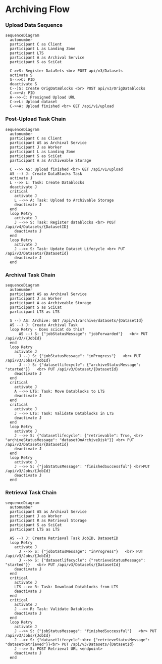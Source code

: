 # Archiving Flow

### Upload Data Sequence

```mermaid
sequenceDiagram
  autonumber
  participant C as Client 
  participant L as Landing Zone
  participant LTS
  participant A as Archival Service
  participant S as SciCat 

  C->>S: Register DataSets <br> POST api/v3/Datasets
  activate S
  S-->>C: PID
  deactivate S
  C--)S: Create OrigDataBlocks <br> POST api/v3/OrigDatablocks
  C->>+A: PID
  A-->>-C: Presigned Upload URL
  C->>L: Upload dataset
  C->>A: Upload finished <br> GET /api/v1/upload

```

  <!-- A-)J: Create Datablocks Task
  activate J
  L->>AS: Task: Create Datablocks
  loop Retry
    J->>S: Register Datablocks POST /api/v4/Datasets/{DatasetID}
  end
  deactivate J
  loop Retry
    S->>A: Request Archival POST /api/v1/archive
  end
  A->>J: Create Archive Task
  activate J
  AS ->>LTS: Task: Archive
  loop Retry
    J ->> S: Update Job status PUT /api/v3/Jobs/{JobId} 
  end
  deactivate J -->

### Post-Upload Task Chain

```mermaid
sequenceDiagram
  autonumber
  participant C as Client
  participant AS as Archival Service
  participant J as Worker
  participant L as Landing Zone
  participant S as SciCat
  participant A as Archiveable Storage

  C -->> AS: Upload finished <br> GET /api/v1/upload
  AS --) J: Create DataBlocks Task
  activate J
  L -->> L: Task: Create Datablocks
  deactivate J
  critical
    activate J
    L -->> A: Task: Upload to Archivable Storage
    deactivate J
  end
  loop Retry
    activate J
    J -->> S: Task: Register datablocks <br> POST /api/v4/Datasets/{DatasetID}
    deactivate J
  end
  loop Retry
    activate J
    J -->> S: Task: Update Dataset Lifecycle <br> PUT /api/v3/Datasets/{DatasetId}
    deactivate J
  end
```

### Archival Task Chain

```mermaid
sequenceDiagram
  autonumber
  participant AS as Archival Service
  participant J as Worker
  participant A as Archiveable Storage
  participant S as SciCat
  participant LTS as LTS

  S --) AS: Archive: GET /api/v1/archive/datasets/{DatasetId}
  AS --) J: Create Archival Task
  loop Retry - Does scicat do this?
      AS --) S: {"jobStatusMessage": "jobForwarded"}   <br> PUT /api/v3//{JobId}
  end
  loop Retry
    activate J
      J --) S: {"jobStatusMessage": "inProgress"}   <br> PUT /api/v3/Jobs/{JobId}
      J --) S: {"datasetlifecycle": {"archiveStatusMessage": "started"}}   <br> PUT /api/v3/Dataset/{DatasetId}
    deactivate J
  end
  critical
    activate J
    A -->> LTS: Task: Move Datablocks to LTS
    deactivate J
  end
  critical 
    activate J
    J -->> LTS: Task: Validate Datablocks in LTS
    deactivate J
  end
  loop Retry
    activate J
    J -->> S: {"datasetlifecycle": {"retrievable": True, <br> "archiveStatusMessage": "datasetOnArchiveDisk"}} <br> PUT /api/v3/Datasets/{DatasetId}
    deactivate J
  end 
  loop Retry
    activate J
    J -->> S: {"jobStatusMessage": "finishedSuccessful"} <br>PUT /api/v3/Jobs/{JobId}
    deactivate J
  end 
```

### Retrieval Task Chain

```mermaid
sequenceDiagram
  autonumber
  participant AS as Archival Service
  participant J as Worker
  participant R as Retrieval Storage
  participant S as SciCat
  participant LTS as LTS

  AS --) J: Create Retrieval Task JobID, DatasetID
  loop Retry
    activate J
      J -->> S: {"jobStatusMessage": "inProgress"}   <br> PUT /api/v3/Jobs/{JobId}
      J -->> S: {"datasetlifecycle": {"retrieveStatusMessage": "started"}}   <br> PUT /api/v3/Datasets/{DatasetId}
    deactivate J
  end
  critical
    activate J
    LTS -->> R: Task: Download Datablocks from LTS
    deactivate J
  end
  critical
    activate J
    J -->> R: Task: Validate Datablocks
    deactivate J
  end
  loop Retry
    activate J
    J -->> S: {"jobStatusMessage": "finishedSuccessful"}   <br> PUT /api/v3/Jobs/{JobId}
    J -->> S: {"datasetlifecycle":<br> {"retrieveStatusMessage": "datasetRetrieved"}}<br> PUT /api/v3/Datasets/{DatasetId}
    J -->> S: POST Retrieval URL <endpoint>
    deactivate J
  end 

```
